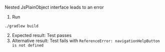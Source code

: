 Nested JsPlainObject interface leads to an error

1. Run

```shell
./gradlew build
```

2. Expected result: Test passes
2. Alternative result: Test fails with `ReferenceError: navigationHelpButton is not defined`
